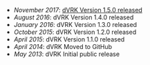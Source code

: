 * _November 2017_: [dVRK Version 1.5.0 released](https://github.com/jhu-dvrk/sawIntuitiveResearchKit/wiki#software-1)
* _August 2016_: dVRK Version 1.4.0 released
* _January 2016_: dVRK Version 1.3.0 released
* _October 2015_: dVRK Version 1.2.0 released
* _April 2015_: dVRK Version 1.1.0 released
* _April 2014_: dVRK Moved to GitHub
* _May 2013_: dVRK Initial public release